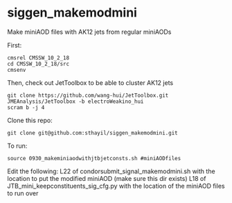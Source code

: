 # siggen_makemodmini
Make miniAOD files with AK12 jets from regular miniAODs

First:
```
cmsrel CMSSW_10_2_18
cd CMSSW_10_2_18/src
cmsenv
```

Then, check out JetToolbox to be able to cluster AK12 jets
```
git clone https://github.com/wang-hui/JetToolbox.git JMEAnalysis/JetToolbox -b electroWeakino_hui
scram b -j 4
```

Clone this repo:
```
git clone git@github.com:sthayil/siggen_makemodmini.git
```

To run:
```
source 0930_makeminiaodwithjtbjetconsts.sh #miniAODfiles
```

Edit the following:
L22 of condorsubmit_signal_makemodmini.sh with the location to put the modified miniAOD (make sure this dir exists)
L18 of JTB_mini_keepconstituents_sig_cfg.py with the location of the miniAOD files to run over
